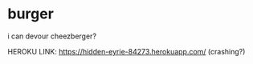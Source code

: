 # burger
i can devour cheezberger?

HEROKU LINK: https://hidden-eyrie-84273.herokuapp.com/ (crashing?)

